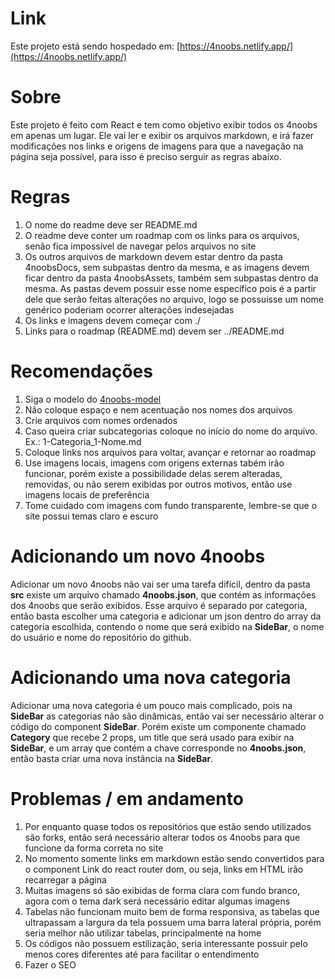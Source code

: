 # Link

Este projeto está sendo hospedado em: [https://4noobs.netlify.app/](https://4noobs.netlify.app/)

# Sobre

Este projeto é feito com React e tem como objetivo exibir todos os 4noobs em apenas um lugar. Ele vai ler e exibir os arquivos markdown, e irá fazer modificações nos links e origens de imagens para que a navegação na página seja possível, para isso é preciso serguir as regras abaixo.

# Regras

1. O nome do readme deve ser README.md
2. O readme deve conter um roadmap com os links para os arquivos, senão fica impossível de navegar pelos arquivos no site
3. Os outros arquivos de markdown devem estar dentro da pasta 4noobsDocs, sem subpastas dentro da mesma, e as imagens devem ficar dentro da pasta 4noobsAssets, também sem subpastas dentro da mesma. As pastas devem possuir esse nome específico pois é a partir dele que serão feitas alterações no arquivo, logo se possuisse um nome genérico poderiam ocorrer alterações indesejadas
4. Os links e imagens devem começar com ./
5. Links para o roadmap (README.md) devem ser ../README.md

# Recomendações

1. Siga o modelo do [4noobs-model](https://github.com/danilomacb/4noobs-model)
2. Não coloque espaço e nem acentuação nos nomes dos arquivos
3. Crie arquivos com nomes ordenados
4. Caso queira criar subcategorias coloque no início do nome do arquivo. Ex.: 1-Categoria_1-Nome.md
5. Coloque links nos arquivos para voltar, avançar e retornar ao roadmap
6. Use imagens locais, imagens com origens externas tabém irão funcionar, porém existe a possibilidade delas serem alteradas, removidas, ou não serem exibidas por outros motivos, então use imagens locais de preferência
7. Tome cuidado com imagens com fundo transparente, lembre-se que o site possui temas claro e escuro

# Adicionando um novo 4noobs

Adicionar um novo 4noobs não vai ser uma tarefa difícil, dentro da pasta **src** existe um arquivo chamado **4noobs.json**, que contém as informações dos 4noobs que serão exibidos. Esse arquivo é separado por categoria, então basta escolher uma categoria e adicionar um json dentro do array da categoria escolhida, contendo o nome que será exibido na **SideBar**, o nome do usuário e nome do repositório do github.

# Adicionando uma nova categoria

Adicionar uma nova categoria é um pouco mais complicado, pois na **SideBar** as categorias não são dinâmicas, então vai ser necessário alterar o código do component **SideBar**. Porém existe um componente chamado **Category** que recebe 2 props, um title que será usado para exibir na **SideBar**, e um array que contém a chave corresponde no **4noobs.json**, então basta criar uma nova instância na **SideBar**.

# Problemas / em andamento

1. Por enquanto quase todos os repositórios que estão sendo utilizados são forks, então será necessário alterar todos os 4noobs para que funcione da forma correta no site
2. No momento somente links em markdown estão sendo convertidos para o component Link do react router dom, ou seja, links em HTML irão recarregar a página
3. Muitas imagens só são exibidas de forma clara com fundo branco, agora com o tema dark será necessário editar algumas imagens
4. Tabelas não funcionam muito bem de forma responsiva, as tabelas que ultrapassam a largura da tela possuem uma barra lateral própria, porém seria melhor não utilizar tabelas, principalmente na home
5. Os códigos não possuem estilização, seria interessante possuir pelo menos cores diferentes até para facilitar o entendimento
6. Fazer o SEO
